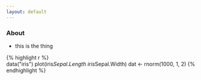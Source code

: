 ```yaml
---
layout: default
---
```


### About

- this is the thing

{% highlight r %}  
data("iris")
plot(iris$Sepal.Length ~ iris$Sepal.Width)
dat <- rnorm(1000, 1, 2)
{% endhighlight %}

